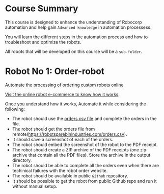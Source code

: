 # Course Summary

This course is designed to enhance the understanding of Robocorp automation and help gain `Advanced knowledge` in automation processess.

You will learn the different steps in the automation process and how to troubleshoot and optimize the robots.

All robots that will be developed on this course will be a `sub-folder`.

# Robot No 1: Order-robot
Automate the processing of ordering custom robots online

[Visit the online robot e-commerce to know how it works](https://robotsparebinindustries.com/#/robot-order).

Once you understand how it works, Automate it while considering the following:

- The robot should use the [orders csv file](https://robotsparebinindustries.com/orders.csv) and complete the orders in the file.
- The robot should get the orders file from remote(https://robotsparebinindustries.com/orders.csv).
- It should save a screenshot of each of the orders.
- The robot should embed the screenshot of the robot to the PDF receipt.
- The robot should create a ZIP archive of the PDF receipts (one zip archive that contain all the PDF files). Store the archive in the output directory.
- The robot should be able to complete all the orders even when there are techinical failures with the robot order website.
- The robot should be available in public `Github` repository.
- It should be possible to get the robot from public Github repo and run it without manual setup.


